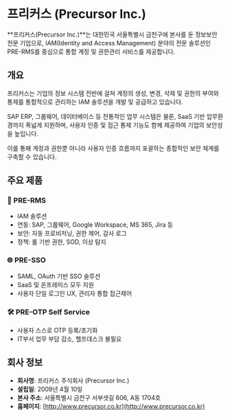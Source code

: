 # 프리커스 (Precursor Inc.)

**프리커스(Precursor Inc.)**는 대한민국 서울특별시 금천구에 본사를 둔 정보보안 전문 기업으로, IAM(Identity and Access Management) 분야의 전문 솔루션인 PRE-RMS를 중심으로 통합 계정 및 권한관리 서비스를 제공합니다.

## 개요

프리커스는 기업의 정보 시스템 전반에 걸쳐 계정의 생성, 변경, 삭제 및 권한의 부여와 통제를 통합적으로 관리하는 IAM 솔루션을 개발 및 공급하고 있습니다.

SAP ERP, 그룹웨어, 데이터베이스 등 전통적인 업무 시스템은 물론, SaaS 기반 업무환경까지 폭넓게 지원하며, 사용자 인증 및 접근 통제 기능도 함께 제공하여 기업의 보안성을 높입니다.

이를 통해 계정과 권한뿐 아니라 사용자 인증 흐름까지 포괄하는 종합적인 보안 체계를 구축할 수 있습니다.

## 주요 제품

### 🔐 PRE-RMS
- IAM 솔루션
- 연동: SAP, 그룹웨어, Google Workspace, MS 365, Jira 등
- 보안: 자동 프로비저닝, 권한 제어, 감사 로그
- 정책: 롤 기반 권한, SOD, 이상 탐지

### 🌐 PRE-SSO
- SAML, OAuth 기반 SSO 솔루션
- SaaS 및 온프레미스 모두 지원
- 사용자 단일 로그인 UX, 관리자 통합 접근제어

### 🛠️ PRE-OTP Self Service
- 사용자 스스로 OTP 등록/초기화
- IT부서 업무 부담 감소, 헬프데스크 불필요

## 회사 정보

- **회사명**: 프리커스 주식회사 (Precursor Inc.)  
- **설립일**: 2009년 4월 10일  
- **본사 주소**: 서울특별시 금천구 서부샛길 606, A동 1704호  
- **홈페이지**: [http://www.precursor.co.kr](http://www.precursor.co.kr)

